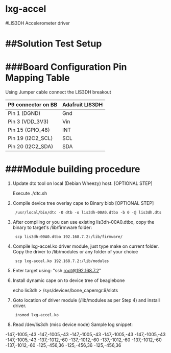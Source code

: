 # lxg-accel
#LIS3DH Accelerometer driver

##Solution Test Setup
======================================

###Board Configuration Pin Mapping Table
======================================
Using Jumper cable connect the LIS3DH breakout 


P9 connector on BB |Adafruit LIS3DH
-------------------|------------------
Pin 1 (DGND)       | Gnd
Pin 3 (VDD_3V3)    | Vin
Pin 15 (GPIO_48)   | INT
Pin 19 (I2C2_SCL)  | SCL
Pin 20 (I2C2_SDA)  | SDA

###Module building procedure
=============================

1. Update dtc tool on local (Debian Wheezy) host. [OPTIONAL STEP]

	Execute ./dtc.sh

1. Compile device tree overlay cape to Binary blob [OPTIONAL STEP]

		/usr/local/bin/dtc -O dtb -o lis3dh-00A0.dtbo -b 0 -@ lis3dh.dts	

1. After compiling or you can use existing lis3dh-00A0.dtbo, copy the binary to target's /lib/firmware folder:

		scp lis3dh-00A0.dtbo 192.168.7.2:/lib/firmware/

1. Compile lxg-accel.ko driver module, just type make on current folder. Copy the driver to /lib/modules or any folder of your choice

		scp lxg-accel.ko 192.168.7.2:/lib/modules

1. Enter target using: "ssh root@192.168.7.2"

1. Install dynamic cape on to device tree of beaglebone

	echo lis3dh > /sys/devices/bone_capemgr.9/slots

1. Goto location of driver module (/lib/modules as per Step 4) and install driver.

		insmod lxg-accel.ko

1. Read /dev/lis3dh (misc device node)
	Sample log snippet:

-147,-1005,-43
-147,-1005,-43
-147,-1005,-43
-147,-1005,-43
-147,-1005,-43
-147,-1005,-43
-137,-1012,-60
-137,-1012,-60
-137,-1012,-60
-137,-1012,-60
-137,-1012,-60
-125,-456,36
-125,-456,36
-125,-456,36


